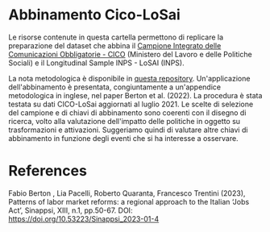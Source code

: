 # Abbinamento Cico-LoSai

Le risorse contenute in questa cartella permettono di replicare la preparazione del dataset che abbina il [Campione Integrato delle Comunicazioni Obbligatorie - CICO](http://dati.lavoro.gov.it/microdati-la-ricerca) (Ministero del Lavoro e delle Politiche Sociali) e il Longitudinal Sample INPS - LoSAI (INPS).

La nota metodologica è disponibile in [questa repository](https://github.com/francesco-trentini/abbinamento-cico-losai/blob/main/Methodological%20annex.%20Probabilistic%20matching%20between%20LoSaI%20and%20CICO.pdf). Un'applicazione dell'abbinamento è presentata, congiuntamente a un'appendice metodologica in inglese, nel paper Berton et al. (2022). La procedura è stata testata su dati CICO-LoSai aggiornati al luglio 2021. Le scelte di selezione del campione e di chiavi di abbinamento sono coerenti con il disegno di ricerca, volto alla valutazione dell'impatto delle politiche in oggetto su trasformazioni e attivazioni. Suggeriamo quindi di valutare altre chiavi di abbinamento in funzione degli eventi che si ha interesse a osservare.

# References
Fabio Berton , Lia Pacelli, Roberto Quaranta, Francesco Trentini (2023), Patterns of labor market reforms: a regional approach to the Italian ‘Jobs Act’, Sinappsi, XIII, n.1, pp.50-67. DOI: https://doi.org/10.53223/Sinappsi_2023-01-4
